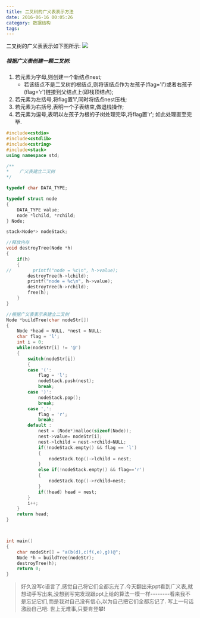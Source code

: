 ```yaml
---
title: 二叉树的广义表表示方法
date: 2016-06-16 00:05:26
category: 数据结构
tags:
---
```

二叉树的广义表表示如下图所示:
![](http://o6ibfi17w.bkt.clouddn.com/image%2F%E4%BA%8C%E5%8F%89%E6%A0%91%E5%B9%BF%E4%B9%89%E8%A1%A8.png)

##### 根据广义表创建一颗二叉树:
1. 若元素为字母,则创建一个新结点nest;
    * 若该结点不是二叉树的根结点,则将该结点作为左孩子(flag='l')或者右孩子(flag='r')链接到父结点上(即栈顶结点);
2. 若元素为左括号,将flag置'l',同时将结点nest压栈;
3. 若元素为右括号,表明一个子表结束,做退栈操作;
4. 若元素为逗号,表明以左孩子为根的子树处理完毕,将flag置'r';
如此处理直至完毕.
```c++
#include<cstdio>
#include<cstdlib>
#include<cstring>
#include<stack>
using namespace std;

/**
*    广义表建立二叉树
*/

typedef char DATA_TYPE;

typedef struct node
{
    DATA_TYPE value;
    node *lchild, *rchild;
} Node;

stack<Node*> nodeStack;

//释放内存
void destroyTree(Node *h)
{
    if(h)
    {
//        printf("node = %c\n", h->value);
        destroyTree(h->lchild);
        printf("node = %c\n", h->value);
        destroyTree(h->rchild);
        free(h);
    }
}

//根据广义表表示来建立二叉树
Node *buildTree(char nodeStr[])
{
    Node *head = NULL, *nest = NULL;
    char flag = 'l';
    int i = 0;
    while(nodeStr[i] != '@')
    {
        switch(nodeStr[i])
        {
        case '(':
            flag = 'l';
            nodeStack.push(nest);
            break;
        case ')':
            nodeStack.pop();
            break;
        case ',':
            flag = 'r';
            break;
        default :
            nest = (Node*)malloc(sizeof(Node));
            nest->value= nodeStr[i];
            nest->lchild = nest->rchild=NULL;
            if(!nodeStack.empty() && flag == 'l')
            {
                nodeStack.top()->lchild = nest;
            }
            else if(!nodeStack.empty() && flag=='r')
            {
                nodeStack.top()->rchild=nest;
            }
            if(!head) head = nest;
        }
        i++;
    }
    return head;
}



int main()
{
    char nodeStr[] = "a(b(d),c(f(,e),g))@";
    Node *h = buildTree(nodeStr);
    destroyTree(h);
    return 0;
}

```

> 好久没写c语言了,感觉自己将它们全都忘光了.今天翻出来ppt看到广义表,就想动手写出来,没想到写完发现跟ppt上给的算法一模一样--------看来我不是忘记它们,而是我对自己没有信心,以为自己把它们全都忘记了.
> 写上一句话激励自己吧:
> 世上无难事,只要肯登攀!